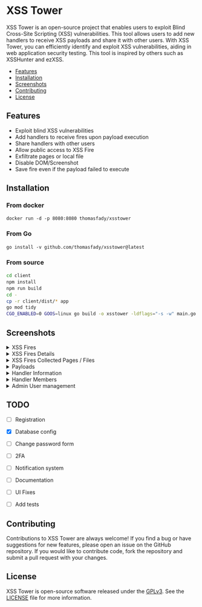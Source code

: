 # XSS Tower

XSS Tower is an open-source project that enables users to exploit Blind Cross-Site Scripting (XSS) vulnerabilities. This tool allows users to add new handlers to receive XSS payloads and share it with other users. With XSS Tower, you can efficiently identify and exploit XSS vulnerabilities, aiding in web application security testing. This tool is inspired by others such as XSSHunter and ezXSS. 

- [Features](#features)
- [Installation](#installation)
- [Screenshots](#screenshots)
- [Contributing](#contributing)
- [License](#license)


## Features

- Exploit blind XSS vulnerabilities
- Add handlers to receive fires upon payload execution
- Share handlers  with other users
- Allow public access to XSS Fire
- Exfiltrate pages or local file
- Disable DOM/Screenshot 
- Save fire even if the payload failed to execute
## Installation

### From docker

```
docker run -d -p 8080:8080 thomasfady/xsstower
```

### From Go

```
go install -v github.com/thomasfady/xsstower@latest
```

### From source

```sh
cd client
npm install
npm run build
cd -
cp -r client/dist/* app
go mod tidy
CGO_ENABLED=0 GOOS=linux go build -o xsstower -ldflags="-s -w" main.go
```

## Screenshots

<details> 
<summary>XSS Fires</summary>

![](docs/screenshots/fires.png)

</details>

<details> 
<summary>XSS Fires Details</summary>

![](docs/screenshots/fires-details.png)

</details>

<details> 
<summary>XSS Fires Collected Pages / Files</summary>

![](docs/screenshots/fires-pages.png)

</details>

<details> 
<summary>Payloads</summary>

![](docs/screenshots/payloads.png)

</details>

<details> 
<summary>Handler Information</summary>

![](docs/screenshots/handler-infos.png)

</details>

<details> 
<summary>Handler Members</summary>

![](docs/screenshots/handler-members.png)

</details>

<details> 
<summary>Admin User management</summary>

![](docs/screenshots/admin-user-management.png)

</details>


## TODO

- [ ] Registration
- [X] Database config
- [ ] Change password form
- [ ] 2FA
- [ ] Notification system
- [ ] Documentation
- [ ] UI Fixes
- [ ] Add tests


## Contributing

Contributions to XSS Tower are always welcome! If you find a bug or have suggestions for new features, please open an issue on the GitHub repository. If you would like to contribute code, fork the repository and submit a pull request with your changes.

## License

XSS Tower is open-source software released under the [GPLv3](https://www.gnu.org/licenses/gpl-3.0.fr.html). See the [LICENSE](LICENSE) file for more information.